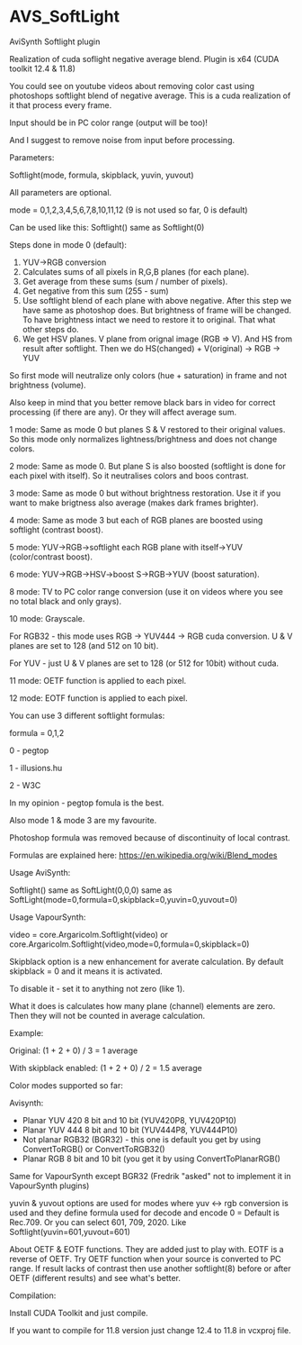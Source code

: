 # AVS_SoftLight
AviSynth Softlight plugin

Realization of cuda soflight negative average blend.
Plugin is x64 (CUDA toolkit 12.4 & 11.8)

You could see on youtube videos about removing color cast using photoshops softlight blend of negative average. This is a cuda realization of it that process every frame.

Input should be in PC color range (output will be too)!

And I suggest to remove noise from input before processing.

Parameters:

Softlight(mode, formula, skipblack, yuvin, yuvout)

All parameters are optional.

mode = 0,1,2,3,4,5,6,7,8,10,11,12 (9 is not used so far, 0 is default)

Can be used like this: Softlight() same as Softlight(0)

Steps done in mode 0 (default):
1. YUV->RGB conversion
2. Calculates sums of all pixels in R,G,B planes (for each plane).
3. Get average from these sums (sum / number of pixels).
4. Get negative from this sum (255 - sum)
5. Use softlight blend of each plane with above negative. After this step we have same as photoshop does. But brightness of frame will be changed. To have brightness intact we need to restore it to original. That what other steps do.
6. We get HSV planes. V plane from orignal image (RGB => V). And HS from result after softlight. Then we do HS(changed) + V(original) -> RGB -> YUV

So first mode will neutralize only colors (hue + saturation) in frame and not brightness (volume).

Also keep in mind that you better remove black bars in video for correct processing (if there are any). Or they will affect average sum.

1 mode: Same as mode 0 but planes S & V restored to their original values. So this mode only normalizes lightness/brightness and does not change colors.

2 mode: Same as mode 0. But plane S is also boosted (softlight is done for each pixel with itself). So it neutralises colors and boos contrast.

3 mode: Same as mode 0 but without brightness restoration. Use it if you want to make brigtness also average (makes dark frames brighter).

4 mode: Same as mode 3 but each of RGB planes are boosted using softlight (contrast boost).

5 mode: YUV->RGB->softlight each RGB plane with itself->YUV (color/contrast boost).

6 mode: YUV->RGB->HSV->boost S->RGB->YUV (boost saturation).

8 mode: TV to PC color range conversion (use it on videos where you see no total black and only grays).

10 mode: Grayscale.

For RGB32 - this mode uses RGB -> YUV444 -> RGB cuda conversion. U & V planes are set to 128 (and 512 on 10 bit).

For YUV - just U & V planes are set to 128 (or 512 for 10bit) without cuda.

11 mode: OETF function is applied to each pixel.

12 mode: EOTF function is applied to each pixel.


You can use 3 different softlight formulas:

formula = 0,1,2

0 - pegtop

1 - illusions.hu

2 - W3C

In my opinion - pegtop fomula is the best.

Also mode 1 & mode 3 are my favourite.

Photoshop formula was removed because of discontinuity of local contrast.

Formulas are explained here: https://en.wikipedia.org/wiki/Blend_modes


Usage AviSynth:

Softlight() same as SoftLight(0,0,0) same as SoftLight(mode=0,formula=0,skipblack=0,yuvin=0,yuvout=0)


Usage VapourSynth:

video = core.Argaricolm.Softlight(video) or core.Argaricolm.Softlight(video,mode=0,formula=0,skipblack=0)


Skipblack option is a new enhancement for averate calculation. By default skipblack = 0 and it means it is activated.

To disable it - set it to anything not zero (like 1).

What it does is calculates how many plane (channel) elements are zero. Then they will not be counted in average calculation.

Example:

Original: (1 + 2 + 0) / 3 = 1 average

With skipblack enabled: (1 + 2 + 0) / 2 = 1.5 average


Color modes supported so far:

Avisynth:

* Planar YUV 420 8 bit and 10 bit (YUV420P8, YUV420P10)
* Planar YUV 444 8 bit and 10 bit (YUV444P8, YUV444P10)
* Not planar RGB32 (BGR32) - this one is default you get by using ConvertToRGB() or ConvertToRGB32()
* Planar RGB 8 bit and 10 bit (you get it by using ConvertToPlanarRGB()

Same for VapourSynth except BGR32 (Fredrik "asked" not to implement it in VapourSynth plugins)

yuvin & yuvout options are used for modes where yuv <-> rgb conversion is used and they define formula used for decode and encode
0 = Default is Rec.709.
Or you can select 601, 709, 2020. Like Softlight(yuvin=601,yuvout=601)

About OETF & EOTF functions.
They are added just to play with. EOTF is a reverse of OETF.
Try OETF function when your source is converted to PC range. If result lacks of contrast then use another softlight(8) before or after OETF (different results) and see what's better.

Compilation:

Install CUDA Toolkit and just compile.

If you want to compile for 11.8 version just change 12.4 to 11.8 in vcxproj file.